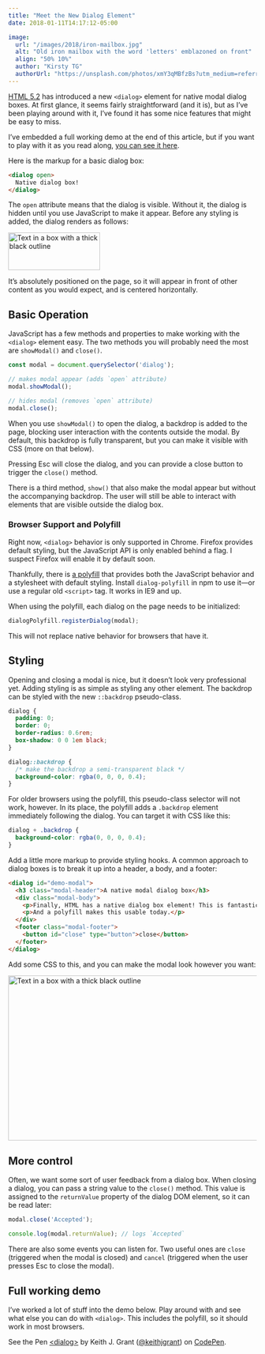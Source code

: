 ```yaml
---
title: "Meet the New Dialog Element"
date: 2018-01-11T14:17:12-05:00

image:
  url: "/images/2018/iron-mailbox.jpg"
  alt: "Old iron mailbox with the word 'letters' emblazoned on front"
  align: "50% 10%"
  author: "Kirsty TG"
  authorUrl: "https://unsplash.com/photos/xmY3qMBfzBs?utm_medium=referral&utm_content=creditCopyText"
---
```


[HTML 5.2](https://www.w3.org/TR/html52/) has introduced a new `<dialog>` element for native modal dialog boxes. At first glance, it seems fairly straightforward (and it is), but as I’ve been playing around with it, I’ve found it has some nice features that might be easy to miss.

I’ve embedded a full working demo at the end of this article, but if you want to play with it as you read along, [you can see it here](https://codepen.io/keithjgrant/pen/eyMMVL).

Here is the markup for a basic dialog box:

```html
<dialog open>
  Native dialog box!
</dialog>
```

The `open` attribute means that the dialog is visible. Without it, the dialog is hidden until you use JavaScript to make it appear. Before any styling is added, the dialog renders as follows:

<img src="/images/2018/native-dialog-basic.png" alt="Text in a box with a thick black outline" width="186" height="76"/>

It’s absolutely positioned on the page, so it will appear in front of other content as you would expect, and is centered horizontally.

## Basic Operation

JavaScript has a few methods and properties to make working with the `<dialog>` element easy. The two methods you will probably need the most are `showModal()` and `close()`.

```js
const modal = document.querySelector('dialog');

// makes modal appear (adds `open` attribute)
modal.showModal();

// hides modal (removes `open` attribute)
modal.close();
```

When you use `showModal()` to open the dialog, a backdrop is added to the page, blocking user interaction with the contents outside the modal. By default, this backdrop is fully transparent, but you can make it visible with CSS (more on that below).

Pressing Esc will close the dialog, and you can provide a close button to trigger the `close()` method.

There is a third method, `show()` that also make the modal appear but without the accompanying backdrop. The user will still be able to interact with elements that are visible outside the dialog box.

### Browser Support and Polyfill

Right now, `<dialog>` behavior is only supported in Chrome. Firefox provides default styling, but the JavaScript API is only enabled behind a flag. I suspect Firefox will enable it by default soon.

Thankfully, there is [a polyfill](https://github.com/GoogleChrome/dialog-polyfill) that provides both the JavaScript behavior and a stylesheet with default styling. Install `dialog-polyfill` in npm to use it&mdash;or use a regular old `<script>` tag. It works in IE9 and up.

When using the polyfill, each dialog on the page needs to be initialized:

```js
dialogPolyfill.registerDialog(modal);
```

This will not replace native behavior for browsers that have it.

## Styling

Opening and closing a modal is nice, but it doesn’t look very professional yet. Adding styling is as simple as styling any other element. The backdrop can be styled with the new `::backdrop` pseudo-class.

```css
dialog {
  padding: 0;
  border: 0;
  border-radius: 0.6rem;
  box-shadow: 0 0 1em black;
}

dialog::backdrop {
  /* make the backdrop a semi-transparent black */
  background-color: rgba(0, 0, 0, 0.4);
}
```

For older browsers using the polyfill, this pseudo-class selector will not work, however. In its place, the polyfill adds a `.backdrop` element immediately following the dialog. You can target it with CSS like this:

```css
dialog + .backdrop {
  background-color: rgba(0, 0, 0, 0.4);
}
```

Add a little more markup to provide styling hooks. A common approach to dialog boxes is to break it up into a header, a body, and a footer:

```html
<dialog id="demo-modal">
  <h3 class="modal-header">A native modal dialog box</h3>
  <div class="modal-body">
    <p>Finally, HTML has a native dialog box element! This is fantastic.</p>
    <p>And a polyfill makes this usable today.</p>
  </div>
  <footer class="modal-footer">
    <button id="close" type="button">close</button>
  </footer>
</dialog>
```

Add some CSS to this, and you can make the modal look however you want:

<img src="/images/2018/native-dialog-styled.png" alt="Text in a box with a thick black outline" width="628" height="334"/>

## More control

Often, we want some sort of user feedback from a dialog box. When closing a dialog, you can pass a string value to the `close()` method. This value is assigned to the `returnValue` property of the dialog DOM element, so it can be read later:

```js
modal.close('Accepted');

console.log(modal.returnValue); // logs `Accepted`
```

There are also some events you can listen for. Two useful ones are `close` (triggered when the modal is closed) and `cancel` (triggered when the user presses Esc to close the modal).

## Full working demo

I’ve worked a lot of stuff into the demo below. Play around with and see what else you can do with `<dialog>`. This includes the polyfill, so it should work in most browsers.

<p data-height="300" data-theme-id="31665" data-slug-hash="eyMMVL" data-default-tab="result" data-user="keithjgrant" data-embed-version="2" data-pen-title="&lt;dialog&gt;" class="codepen">See the Pen <a href="https://codepen.io/keithjgrant/pen/eyMMVL/">&lt;dialog&gt;</a> by Keith J. Grant (<a href="https://codepen.io/keithjgrant">@keithjgrant</a>) on <a href="https://codepen.io">CodePen</a>.</p>
<script async src="https://production-assets.codepen.io/assets/embed/ei.js"></script>
